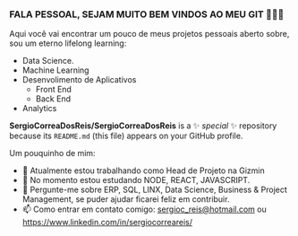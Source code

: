 ### FALA PESSOAL, SEJAM MUITO BEM VINDOS AO MEU GIT 👨‍💻👋

Aqui você vai encontrar um pouco de meus projetos pessoais aberto sobre, sou um eterno lifelong learning:

- Data Science.
- Machine Learning
- Desenvolimento de Aplicativos
  - Front End
  - Back End
- Analytics 

**SergioCorreaDosReis/SergioCorreaDosReis** is a ✨ _special_ ✨ repository because its `README.md` (this file) appears on your GitHub profile.

Um pouquinho de mim:

- 🔭 Atualmente estou trabalhando como Head de Projeto na Gizmin
- 🌱 No momento estou estudando NODE, REACT, JAVASCRIPT.
- 💬 Pergunte-me sobre ERP, SQL, LINX, Data Science, Business & Project Management, se puder ajudar ficarei feliz em contribuir.
- 📫 Como entrar em contato comigo: sergioc_reis@hotmail.com ou https://www.linkedin.com/in/sergiocorreareis/
